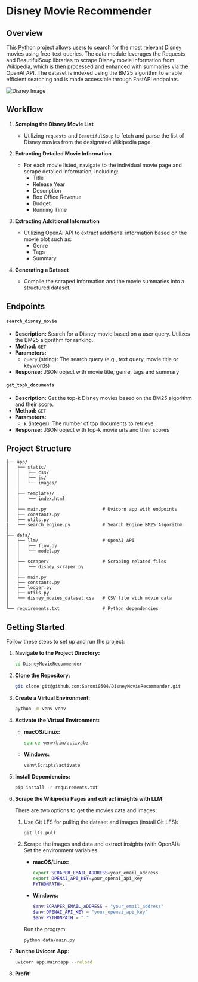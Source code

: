 # Disney Movie Recommender

## Overview

This Python project allows users to search for the most relevant Disney movies using free-text queries. The data module leverages the Requests and BeautifulSoup libraries to scrape Disney movie information from Wikipedia, which is then processed and enhanced with summaries via the OpenAI API. The dataset is indexed using the BM25 algorithm to enable efficient searching and is made accessible through FastAPI endpoints.

![Disney Image](image.png)

## Workflow

1. **Scraping the Disney Movie List**
   - Utilizing `requests` and `BeautifulSoup` to fetch and parse the list of Disney movies from the designated Wikipedia page.

2. **Extracting Detailed Movie Information**
   - For each movie listed, navigate to the individual movie page and scrape detailed information, including:
     - Title
     - Release Year
     - Description
     - Box Office Revenue
     - Budget
     - Running Time

3. **Extracting Additional Information**
   - Utilizing OpenAI API to extract additional information based on the movie plot such as:
     - Genre
     - Tags
     - Summary

4. **Generating a Dataset**
   - Compile the scraped information and the movie summaries into a structured dataset.

## Endpoints

#### `search_disney_movie`

- **Description:** Search for a Disney movie based on a user query. Utilizes the BM25 algorithm for ranking.
- **Method:** `GET`
- **Parameters:** 
  - `query` (string): The search query (e.g., text query, movie title or keywords)
- **Response:** JSON object with movie title, genre, tags and summary

#### `get_topk_documents`

- **Description:** Get the top-k Disney movies based on the BM25 algorithm and their score.
- **Method:** `GET`
- **Parameters:** 
  - `k` (integer): The number of top documents to retrieve
- **Response:** JSON object with top-k movie urls and their scores



## Project Structure
```
├── app/
│   ├── static/
│   │   ├── css/
│   │   ├── js/                
│   │   └── images/
│   │
│   ├── templates/
│   │   └── index.html
│   │
│   ├── main.py                     # Uvicorn app with endpoints
│   ├── constants.py
│   ├── utils.py
|   └── search_engine.py            # Search Engine BM25 Algorithm
│
├── data/
│   ├── llm/                        # OpenAI API
│   │   ├── flow.py                 
│   │   └── model.py                
│   │
│   ├── scraper/                    # Scraping related files
│   │   └── disney_scraper.py
│   │
│   ├── main.py
│   ├── constants.py
│   ├── logger.py
│   ├── utils.py
│   └── disney_movies_dataset.csv   # CSV file with movie data
│
└── requirements.txt                # Python dependencies
```

## Getting Started

Follow these steps to set up and run the project:

1. **Navigate to the Project Directory:**
   ```bash
   cd DisneyMovieRecommender
   ```

2. **Clone the Repository:**

   ```bash
   git clone git@github.com:Saroni0504/DisneyMovieRecommender.git
   ```

3. **Create a Virtual Environment:**
   ```bash
   python -m venv venv
   ```

4. **Activate the Virtual Environment:**
    - **macOS/Linux:**
        ```bash
        source venv/bin/activate
        ```
    - **Windows:**
        ```bash
        venv\Scripts\activate
        ```

5. **Install Dependencies:**
   ```bash
   pip install -r requirements.txt
   ```

6. **Scrape the Wikipedia Pages and extract insights with LLM:**

   There are two options to get the movies data and images:
   1. Use Git LFS for pulling the dataset and images (install Git LFS):
      ```
      git lfs pull
      ```

   2. Scrape the images and data and extract insights (with OpenAI):
      <br>Set the environment variables:
         - **macOS/Linux:**
            ```bash
            export SCRAPER_EMAIL_ADDRESS=your_email_address
            export OPENAI_API_KEY=your_openai_api_key
            PYTHONPATH=.
            ```
         - **Windows:**
            ```powershell
            $env:SCRAPER_EMAIL_ADDRESS = "your_email_address"
            $env:OPENAI_API_KEY = "your_openai_api_key"
            $env:PYTHONPATH = "."
            ```
         Run the program:
         ```
         python data/main.py
         ```

7. **Run the Uvicorn App:**
   ```bash
   uvicorn app.main:app --reload
   ```

8. **Profit!**
